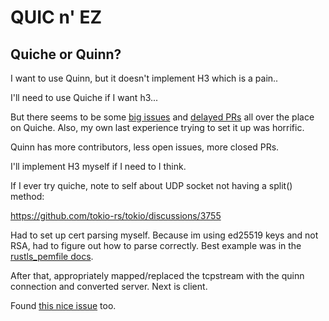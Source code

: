 # QUIC n' EZ

## Quiche or Quinn?

I want to use Quinn, but it doesn't implement H3 which is a pain..

I'll need to use Quiche if I want h3...

But there seems to be some [big issues](https://github.com/cloudflare/quiche/issues/1273)
and [delayed PRs](https://github.com/cloudflare/quiche/pull/1121) all over
the place on Quiche. Also, my own last experience trying to set it up
was horrific.

Quinn has more contributors, less open issues, more closed PRs.

I'll implement H3 myself if I need to I think.

If I ever try quiche, note to self about UDP socket not having a split() method:

https://github.com/tokio-rs/tokio/discussions/3755

Had to set up cert parsing myself. Because im using ed25519 keys and not RSA,
had to figure out how to parse correctly. Best example was in the
[rustls_pemfile docs](https://docs.rs/rustls-pemfile/latest/rustls_pemfile/#functions).

After that, appropriately mapped/replaced the tcpstream with the quinn connection
and converted server. Next is client.

Found [this nice issue](https://github.com/quinn-rs/quinn/issues/950) too.
